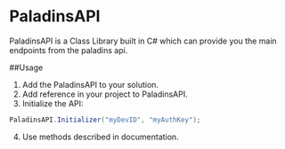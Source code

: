 # PaladinsAPI
PaladinsAPI is a Class Library built in C# which can provide you the main endpoints from the paladins api.

##Usage
1) Add the PaladinsAPI to your solution.  
2) Add reference in your project to PaladinsAPI.  
3) Initialize the API:
```C#
PaladinsAPI.Initializer("myDevID", "myAuthKey");
```
4) Use methods described in documentation.  
